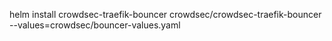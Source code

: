 helm install crowdsec-traefik-bouncer crowdsec/crowdsec-traefik-bouncer --values=crowdsec/bouncer-values.yaml